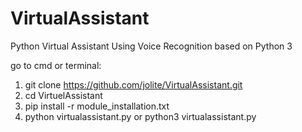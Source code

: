 # VirtualAssistant

Python Virtual Assistant Using Voice Recognition based on Python 3

go to cmd or terminal:
1. git clone https://github.com/jolite/VirtualAssistant.git
2. cd VirtuelAssistant
3. pip install -r module_installation.txt
4. python virtualassistant.py or python3 virtualassistant.py

